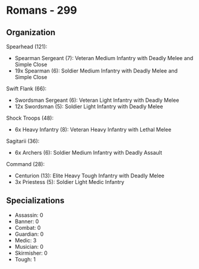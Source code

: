 # Romans - 299

## Organization

Spearhead (121):
- Spearman Sergeant (7): Veteran Medium Infantry with Deadly Melee and Simple Close
- 19x Spearman (6): Soldier Medium Infantry with Deadly Melee and Simple Close

Swift Flank (66):
- Swordsman Sergeant (6): Veteran Light Infantry with Deadly Melee
- 12x Swordsman (5): Soldier Light Infantry with Deadly Melee

Shock Troops (48):
- 6x Heavy Infantry (8): Veteran Heavy Infantry with Lethal Melee

Sagitarii (36):
- 6x Archers (6): Soldier Medium Infantry with Deadly Assault

Command (28):
- Centurion (13): Elite Heavy Tough Infantry with Deadly Melee
- 3x Priestess (5): Soldier Light Medic Infantry

## Specializations

- Assassin: 0
- Banner: 0
- Combat: 0
- Guardian: 0
- Medic: 3
- Musician: 0
- Skirmisher: 0
- Tough: 1
